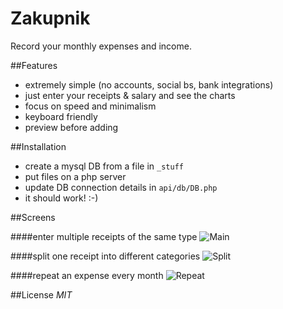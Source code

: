 Zakupnik
=======
Record your monthly expenses and income.


##Features
- extremely simple (no accounts, social bs, bank integrations)
- just enter your receipts & salary and see the charts
- focus on speed and minimalism
- keyboard friendly
- preview before adding


##Installation
- create a mysql DB from a file in `_stuff`
- put files on a php server
- update DB connection details in `api/db/DB.php`
- it should work! :-)


##Screens

####enter multiple receipts of the same type
![Main](https://raw.github.com/tborychowski/zakupnik/master/_stuff/screen1.png)

####split one receipt into different categories
![Split](https://raw.github.com/tborychowski/zakupnik/master/_stuff/screen2-split.png)

####repeat an expense every month
![Repeat](https://raw.github.com/tborychowski/zakupnik/master/_stuff/screen3-repeat.png)


##License
*MIT*
